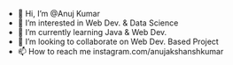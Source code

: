 - 👋 Hi, I’m @Anuj Kumar
- 👀 I’m interested in Web Dev. & Data Science
- 🌱 I’m currently learning Java & Web Dev.
- 💞️ I’m looking to collaborate on Web Dev. Based Project
- 📫 How to reach me instagram.com/anujakshanshkumar

<!---
Anujalt/Anujalt is a ✨ special ✨ repository because its `KnowMe.md` (this file) appears on your GitHub profile.
You can click the Preview link to take a look at your changes.
--->
